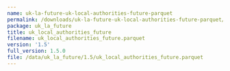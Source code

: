 ```yaml
---
name: uk-la-future-uk-local-authorities-future-parquet
permalink: /downloads/uk-la-future-uk-local-authorities-future-parquet/1_5
package: uk_la_future
title: uk_local_authorities_future
filename: uk_local_authorities_future.parquet
version: '1.5'
full_version: 1.5.0
file: /data/uk_la_future/1.5/uk_local_authorities_future.parquet
---
```


